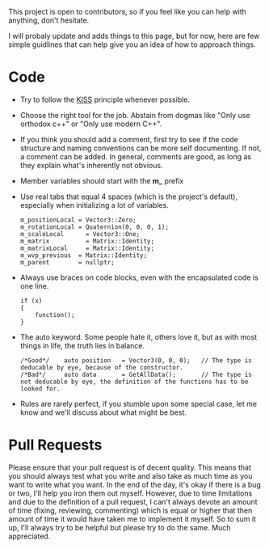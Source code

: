 

This project is open to contributors, so if you feel like you can help with anything, don't hesitate.

I will probaly update and adds things to this page, but for now, here are few simple guidlines that can help give you an idea of how to approach things.

# Code
- Try to follow the [KISS](https://en.wikipedia.org/wiki/KISS_principle) principle whenever possible.

- Choose the right tool for the job. Abstain from dogmas like "Only use orthodox c++" or "Only use modern C++".

- If you think you should add a comment, first try to see if the code structure and naming conventions can be more self documenting. If not, a comment can be added. In general, comments are good, as long as they explain what's inherently not obvious.

- Member variables should start with the **m_** prefix

- Use real tabs that equal 4 spaces (which is the project's default), especially when initializing a lot of variables.
    ```
    m_positionLocal	= Vector3::Zero;
    m_rotationLocal	= Quaternion(0, 0, 0, 1);
    m_scaleLocal	  = Vector3::One;
    m_matrix	      = Matrix::Identity;
    m_matrixLocal	  = Matrix::Identity;
    m_wvp_previous	= Matrix::Identity;
    m_parent        = nullptr;
    ```
    
- Always use braces on code blocks, even with the encapsulated code is one line.
	```
	if (x)
    {
	    function();
	}
	```
- The auto keyword. Some people hate it, others love it, but as with most things in life, the truth lies in balance.
	```
    /*Good*/    auto position   = Vector3(0, 0, 0);   // The type is deducable by eye, because of the constructor.
    /*Bad*/     auto data       = GetAllData();       // The type is not deducable by eye, the definition of the functions has to be looked for.
	```
- Rules are rarely perfect, if you stumble upon some special case, let me know and we'll discuss about what might be best.

# Pull Requests
Please ensure that your pull request is of decent quality. This means that you should always test what you write and also take as much time as you want to write what you want. In the end of the day, it's okay if there is a bug or two, I'll help you iron them out myself. However, due to time limitations and due to the definition of a pull request, I can't always devote an amount of time (fixing, reviewing, commenting) which is equal or higher that then amount of time it would have taken me to implement it myself. So to sum it up, I'll always try to be helpful but please try to do the same. Much appreciated.
